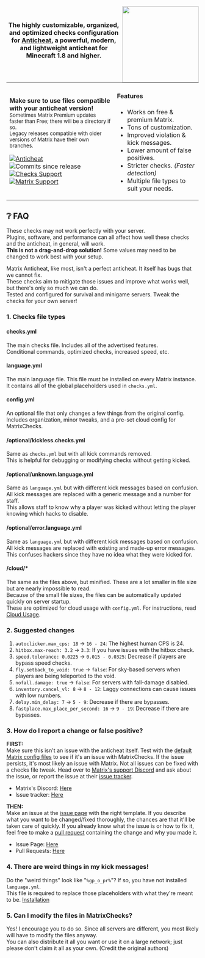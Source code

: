 <img src="https://repository-images.githubusercontent.com/282035636/2f414480-2e50-11eb-838b-ef0822e416bb" width="200px" align="right">
<div align="center">

#
### The highly customizable, organized, and optimized checks configuration for [Anticheat](https://www.mc-market.org/resources/13999), a powerful, modern, and lightweight anticheat for Minecraft 1.8 and higher.
<br/>
</div>

<table align="center">
<tr>
<td>

**Make sure to use files compatible with your anticheat version!**  
<sub>
  Sometimes Matrix Premium updates faster than Free; there will be a directory if so.  
  Legacy releases compatible with older versions of Matrix have their own branches.
</sub>

[![Anticheat](https://img.shields.io/badge/Plugin-Matrix%20Anticheat-%237009ac?style=flat-square)](https://www.mc-market.org/resources/13999) ![Commits since release](https://img.shields.io/github/commits-since/Encode42/MatrixChecks/latest/main?label=Commits%20since%20release&style=flat-square)  
[![Checks Support](https://img.shields.io/discord/707330384328654869?color=7289DA&label=Checks%20Support&style=flat-square)](https://discord.gg/rjSkFyj) [![Matrix Support](https://img.shields.io/discord/392904793758367745?color=7289DA&label=Matrix%20Support&style=flat-square)](https://discord.gg/rGhYma6)
</td>
<td>

#### Features
- Works on free & premium Matrix.
- Tons of customization.
- Improved violation & kick messages.
- Lower amount of false positives.
- Stricter checks. *(Faster detection)*
- Multiple file types to suit your needs.
</td>
</tr>
</table>


## ❔ FAQ
These checks may not work perfectly with your server.  
Plugins, software, and performance can all affect how well these checks and the anticheat, in general, will work.  
**This is not a drag-and-drop solution!** Some values may need to be changed to work best with your setup.

Matrix Anticheat, like most, isn't a perfect anticheat. It itself has bugs that we cannot fix.  
These checks aim to mitigate those issues and improve what works well, but there's only so much we can do.  
Tested and configured for survival and minigame servers. Tweak the checks for your own server!

### 1. Checks file types
#### checks.yml
The main checks file. Includes all of the advertised features.  
Conditional commands, optimized checks, increased speed, etc.

#### language.yml
The main language file. This file must be installed on every Matrix instance.  
It contains all of the global placeholders used in `checks.yml`.

#### config.yml
An optional file that only changes a few things from the original config.  
Includes organization, minor tweaks, and a pre-set cloud config for MatrixChecks.

#### /optional/kickless.checks.yml
Same as `checks.yml` but with all kick commands removed.  
This is helpful for debugging or modifying checks without getting kicked.

#### /optional/unknown.language.yml
Same as `language.yml` but with different kick messages based on confusion.  
All kick messages are replaced with a generic message and a number for staff.  
This allows staff to know why a player was kicked without letting the player knowing which hacks to disable.

#### /optional/error.language.yml
Same as `language.yml` but with different kick messages based on confusion.  
All kick messages are replaced with existing and made-up error messages.
This confuses hackers since they have no idea what they were kicked for.

#### /cloud/*
The same as the files above, but minified. These are a lot smaller in file size but are nearly impossible to read.  
Because of the small file sizes, the files can be automatically updated quickly on server startup.  
These are optimized for cloud usage with `config.yml`. For instructions, read [Cloud Usage](https://github.com/Encode42/MatrixChecks#cloud-usage).

### 2. Suggested changes
1. `autoclicker.max_cps: 18` → `16 - 24`: The highest human CPS is 24.
2. `hitbox.max-reach: 3.2` → `3.3`: If you have issues with the hitbox check.
3. `speed.tolerance: 0.0225` → `0.015 - 0.0325`: Decrease if players are bypass speed checks.
4. `fly.setback_to_void: true` → `false`: For sky-based servers when players are being teleported to the void.
5. `nofall.damage: true` → `false`: For servers with fall-damage disabled.
6. `inventory.cancel_vl: 8` → `8 - 12`: Laggy connections can cause issues with low numbers.
7. `delay.min_delay: 7` → `5 - 9`: Decrease if there are bypasses.
8. `fastplace.max_place_per_second: 16` → `9 - 19`: Decrease if there are bypasses.

### 3. How do I report a change or false positive?
**FIRST:**  
Make sure this isn't an issue with the anticheat itself. Test with the [default Matrix config files](https://github.com/jiangdashao/Matrix-Issues) to see if it's an issue with MatrixChecks. If the issue persists, it's most likely an issue with Matrix. Not all issues can be fixed with a checks file tweak. Head over to [Matrix's support Discord](https://discord.gg/wjheaRj) and ask about the issue, or report the issue at their [issue tracker](https://github.com/jiangdashao/Matrix-Issues/issues).  
- Matrix's Discord: [Here](https://discord.gg/wjheaRj)  
- Issue tracker: [Here](https://github.com/jiangdashao/Matrix-Issues/issues)

**THEN:**  
Make an issue at the [issue page](https://github.com/Encode42/MatrixChecks/issues) with the right template. If you describe what you want to be changed/fixed thoroughly, the chances are that it'll be taken care of quickly. If you already know what the issue is or how to fix it, feel free to make a [pull request](https://github.com/Encode42/MatrixChecks/pulls) containing the change and why you made it.  
- Issue Page: [Here](https://github.com/Encode42/MatrixChecks/issues)  
- Pull Requests: [Here](https://github.com/Encode42/MatrixChecks/pulls)

### 4. There are weird things in my kick messages!
Do the "weird things" look like "`%gp_o_pr%`"? If so, you have not installed `language.yml`.  
This file is required to replace those placeholders with what they're meant to be. [Installation](https://github.com/Encode42/MatrixChecks#server-usage)

### 5. Can I modify the files in MatrixChecks?
Yes! I encourage you to do so. Since all servers are different, you most likely will have to modify the files anyway.  
You can also distribute it all you want or use it on a large network; just please don't claim it all as your own. (Credit the original authors)
